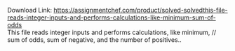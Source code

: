Download Link: https://assignmentchef.com/product/solved-solvedthis-file-reads-integer-inputs-and-performs-calculations-like-minimum-sum-of-odds
<br>
This file reads integer inputs and performs calculations, like minimum, // sum of odds, sum of negative, and the number of positives..